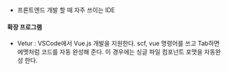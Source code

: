 
- 프론트엔드 개발 할 때 자주 쓰이는 IDE

#### 확장 프로그램
- Vetur : VSCode에서 Vue.js 개발을 지원한다. scf, vue 명령어를 쓰고 Tab하면 에멧처럼 코드를 자동 완성해 준다. 이 경우에는 싱글 파일 컴포넌트 포맷을 자동완성 한다.